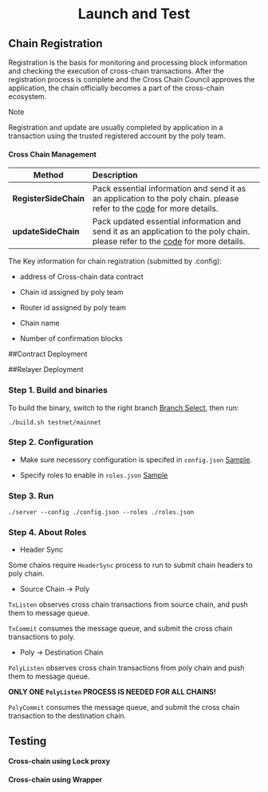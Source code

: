<h1 align="center">Launch and Test</h1>

## Chain Registration
Registration is the basis for monitoring and processing block information and checking the execution of cross-chain transactions. After the registration process is complete and the Cross Chain Council approves the application, the chain officially becomes a part of the cross-chain ecosystem. 

> [!NOTE]
> Registration and update are usually completed by application in a transaction using the trusted registered account by the poly team.

#### Cross Chain Management

| Method                | Description                                                  |
| --------------------- | :----------------------------------------------------------- |
| **RegisterSideChain** | Pack essential information and send it as an application to the poly chain. please refer to the [code](https://github.com/polynetwork/poly-io-test/blob/035b7fadee297e6e1b5a0b3dcde80f22442d8fb1/cmd/tools/run.go#L1765) for more details. |
| **updateSideChain**   | Pack updated essential information and send it as an application to the poly chain. please refer to the [code](https://github.com/polynetwork/poly-io-test/blob/035b7fadee297e6e1b5a0b3dcde80f22442d8fb1/cmd/tools/run.go#L2248) for more details. |

The Key information for chain registration (submitted by .config):

- address of Cross-chain data contract

- Chain id assigned by poly team

- Router id assigned by poly team

- Chain name

- Number of confirmation blocks

##Contract Deployment

##Relayer Deployment

### Step 1. Build and binaries

To build the binary, switch to the right branch [Branch Select](https://github.com/polynetwork/poly-relayer/blob/main/README.md#supported-chains), then run:


```
./build.sh testnet/mainnet
```


### Step 2. Configuration

* Make sure necessory configuration is specifed in `config.json` [Sample](https://github.com/polynetwork/poly-relayer/blob/main/config.sample.json).

* Specify roles to enable in `roles.json` [Sample](https://github.com/polynetwork/poly-relayer/blob/main/roles.sample.json)


### Step 3. Run


```
./server --config ./config.json --roles ./roles.json
```


### Step 4. About Roles 

* Header Sync

Some chains require `HeaderSync` process to run to submit chain headers to poly chain. 


* Source Chain -> Poly

`TxListen` observes cross chain transactions from source chain, and push them to message queue.


`TxCommit` consumes the message queue, and submit the cross chain transactions to poly.


* Poly -> Destination Chain

`PolyListen` observes cross chain transactions from poly chain and push them to message queue.

**ONLY ONE `PolyListen` PROCESS IS NEEDED FOR ALL CHAINS!**


`PolyCommit` consumes the message queue, and submit the cross chain transaction to the destination chain.



## Testing

#### Cross-chain using Lock proxy

#### Cross-chain using Wrapper

